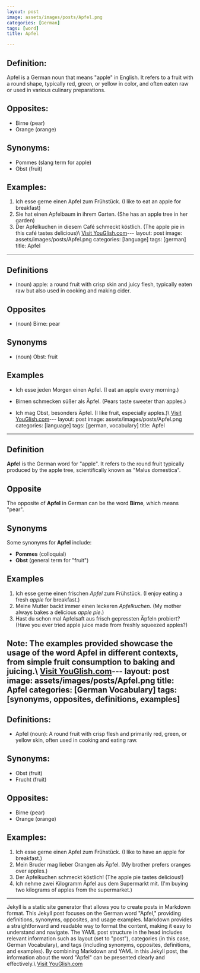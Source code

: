 ```yaml
---
layout: post
image: assets/images/posts/Apfel.png
categories: [German]
tags: [word]
title: Apfel

---
```


## Definition:

Apfel is a German noun that means "apple" in English. It refers to a fruit with a round shape, typically red, green, or yellow in color, and often eaten raw or used in various culinary preparations.

## Opposites:

- Birne (pear)
- Orange (orange)

## Synonyms:

- Pommes (slang term for apple)
- Obst (fruit)

## Examples:

1. Ich esse gerne einen Apfel zum Frühstück. (I like to eat an apple for breakfast)
2. Sie hat einen Apfelbaum in ihrem Garten. (She has an apple tree in her garden)
3. Der Apfelkuchen in diesem Café schmeckt köstlich. (The apple pie in this café tastes delicious)\ <a id="yg-widget-0" class="youglish-widget" data-query="Apfel" data-lang="german" data-components="8412" data-auto-start="0" data-bkg-color="theme_light" data-title="How%20to%20pronounce%20Apfel%20in%20German"  rel="nofollow" href="https://youglish.com">Visit YouGlish.com</a><script async src="https://youglish.com/public/emb/widget.js" charset="utf-8"></script>---
layout: post
image: assets/images/posts/Apfel.png
categories: [language]
tags: [german]
title: Apfel

---

## Definitions

- (noun) apple: a round fruit with crisp skin and juicy flesh, typically eaten raw but also used in cooking and making cider.

## Opposites

- (noun) Birne: pear

## Synonyms

- (noun) Obst: fruit

## Examples

- Ich esse jeden Morgen einen Apfel.
   (I eat an apple every morning.)

- Birnen schmecken süßer als Äpfel.
   (Pears taste sweeter than apples.)

- Ich mag Obst, besonders Äpfel.
   (I like fruit, especially apples.)\ <a id="yg-widget-0" class="youglish-widget" data-query="Apfel" data-lang="german" data-components="8412" data-auto-start="0" data-bkg-color="theme_light" data-title="How%20to%20pronounce%20Apfel%20in%20German"  rel="nofollow" href="https://youglish.com">Visit YouGlish.com</a><script async src="https://youglish.com/public/emb/widget.js" charset="utf-8"></script>---
layout: post
image: assets/images/posts/Apfel.png
categories: [language]
tags: [german, vocabulary]
title: Apfel
---

## Definition
**Apfel** is the German word for "apple". It refers to the round fruit typically produced by the apple tree, scientifically known as "Malus domestica".

## Opposite
The opposite of **Apfel** in German can be the word **Birne**, which means "pear".

## Synonyms
Some synonyms for **Apfel** include:
- **Pommes** (colloquial)
- **Obst** (general term for "fruit")

## Examples
1. Ich esse gerne einen frischen *Apfel* zum Frühstück. (I enjoy eating a fresh *apple* for breakfast.)
2. Meine Mutter backt immer einen leckeren *Apfelkuchen*. (My mother always bakes a delicious *apple pie*.)
3. Hast du schon mal Apfelsaft aus frisch gepressten Äpfeln probiert? (Have you ever tried apple juice made from freshly squeezed apples?)

Note: The examples provided showcase the usage of the word **Apfel** in different contexts, from simple fruit consumption to baking and juicing.\ <a id="yg-widget-0" class="youglish-widget" data-query="Apfel" data-lang="german" data-components="8412" data-auto-start="0" data-bkg-color="theme_light" data-title="How%20to%20pronounce%20Apfel%20in%20German"  rel="nofollow" href="https://youglish.com">Visit YouGlish.com</a><script async src="https://youglish.com/public/emb/widget.js" charset="utf-8"></script>---
layout: post
image: assets/images/posts/Apfel.png
title: Apfel
categories: [German Vocabulary]
tags: [synonyms, opposites, definitions, examples]
---

## Definitions:

- Apfel (noun): A round fruit with crisp flesh and primarily red, green, or yellow skin, often used in cooking and eating raw. 

## Synonyms:

- Obst (fruit)
- Frucht (fruit)

## Opposites:

- Birne (pear)
- Orange (orange)

## Examples:

1. Ich esse gerne einen Apfel zum Frühstück. (I like to have an apple for breakfast.)
2. Mein Bruder mag lieber Orangen als Äpfel. (My brother prefers oranges over apples.)
3. Der Apfelkuchen schmeckt köstlich! (The apple pie tastes delicious!)
4. Ich nehme zwei Kilogramm Äpfel aus dem Supermarkt mit. (I'm buying two kilograms of apples from the supermarket.)

---

Jekyll is a static site generator that allows you to create posts in Markdown format. This Jekyll post focuses on the German word "Apfel," providing definitions, synonyms, opposites, and usage examples. Markdown provides a straightforward and readable way to format the content, making it easy to understand and navigate. The YAML post structure in the head includes relevant information such as layout (set to "post"), categories (in this case, German Vocabulary), and tags (including synonyms, opposites, definitions, and examples). By combining Markdown and YAML in this Jekyll post, the information about the word "Apfel" can be presented clearly and effectively.\ <a id="yg-widget-0" class="youglish-widget" data-query="Apfel" data-lang="german" data-components="8412" data-auto-start="0" data-bkg-color="theme_light" data-title="How%20to%20pronounce%20Apfel%20in%20German"  rel="nofollow" href="https://youglish.com">Visit YouGlish.com</a><script async src="https://youglish.com/public/emb/widget.js" charset="utf-8"></script>